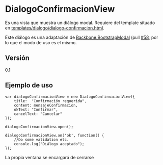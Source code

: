 DialogoConfirmacionView
=======================
Es una vista que muestra un diálogo modal.
Requiere del template situado en [templates/dialogo/dialogo-confirmacion.html](../../../templates/dialogo-confirmacion.html).

Este diálogo es una adaptación de [Backbone.BootstrapModal](https://github.com/powmedia/backbone.bootstrap-modal#backbonebootstrapmodal) (pull [#58](https://github.com/powmedia/backbone.bootstrap-modal/pull/58), por lo que el modo de uso es el mismo.

Versión
-------
0.1


Ejemplo de uso
--------------
```
var dialogoConfirmacionView = new DialogoConfirmacionView({
	title:  "Confirmación requerida",
	content: mensajeConfirmacion,
	okText: "Confirmar",
	cancelText: "Cancelar"
});

dialogoConfirmacionView.open();

dialogoConfirmacionView.on('ok', function() {
	//Do some validation etc.
	console.log("Diálogo aceptado");
});
```

La propia ventana se encargará de cerrarse